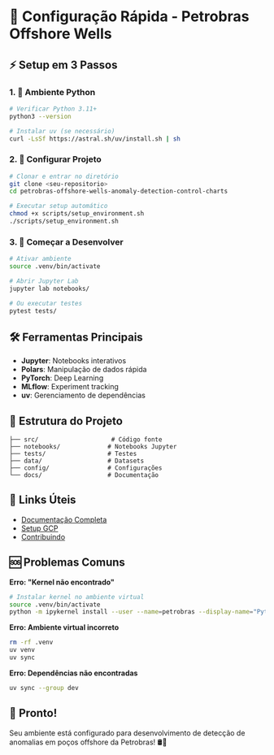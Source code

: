 # 🚀 Configuração Rápida - Petrobras Offshore Wells

## ⚡ Setup em 3 Passos

### 1. 🐍 Ambiente Python

```bash
# Verificar Python 3.11+
python3 --version

# Instalar uv (se necessário)
curl -LsSf https://astral.sh/uv/install.sh | sh
```

### 2. 🔧 Configurar Projeto

```bash
# Clonar e entrar no diretório
git clone <seu-repositorio>
cd petrobras-offshore-wells-anomaly-detection-control-charts

# Executar setup automático
chmod +x scripts/setup_environment.sh
./scripts/setup_environment.sh
```

### 3. 🎯 Começar a Desenvolver

```bash
# Ativar ambiente
source .venv/bin/activate

# Abrir Jupyter Lab
jupyter lab notebooks/

# Ou executar testes
pytest tests/
```

## 🛠️ Ferramentas Principais

- **Jupyter**: Notebooks interativos
- **Polars**: Manipulação de dados rápida
- **PyTorch**: Deep Learning
- **MLflow**: Experiment tracking
- **uv**: Gerenciamento de dependências

## 📁 Estrutura do Projeto

```
├── src/                    # Código fonte
├── notebooks/             # Notebooks Jupyter
├── tests/                 # Testes
├── data/                  # Datasets
├── config/                # Configurações
└── docs/                  # Documentação
```

## 🔗 Links Úteis

- [Documentação Completa](README.md)
- [Setup GCP](docs/GCP_SETUP.md)
- [Contribuindo](CONTRIBUTING.md)

## 🆘 Problemas Comuns

**Erro: "Kernel não encontrado"**

```bash
# Instalar kernel no ambiente virtual
source .venv/bin/activate
python -m ipykernel install --user --name=petrobras --display-name="Python 3.11 (petrobras)"
```

**Erro: Ambiente virtual incorreto**

```bash
rm -rf .venv
uv venv
uv sync
```

**Erro: Dependências não encontradas**

```bash
uv sync --group dev
```

## 🎉 Pronto!

Seu ambiente está configurado para desenvolvimento de detecção de anomalias em poços offshore da Petrobras! 🛢️🚀
